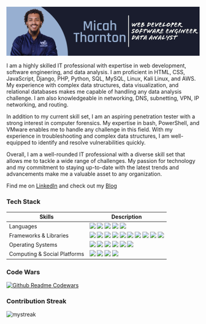 ![alt text](https://github.com/micahtml/micahtml/blob/main/assets/IMG_0089.jpeg)

<p>I am a highly skilled IT professional with expertise in web development, software engineering, and data analysis. I am proficient in HTML, CSS, JavaScript, Django, PHP, Python, SQL, MySQL, Linux, Kali Linux, and AWS. My experience with complex data structures, data visualization, and relational databases makes me capable of handling any data analysis challenge. I am also knowledgeable in networking, DNS, subnetting, VPN, IP networking, and routing.
  
In addition to my current skill set, I am an aspiring penetration tester with a strong interest in computer forensics. My expertise in bash, PowerShell, and VMware enables me to handle any challenge in this field. With my experience in troubleshooting and complex data structures, I am well-equipped to identify and resolve vulnerabilities quickly.

Overall, I am a well-rounded IT professional with a diverse skill set that allows me to tackle a wide range of challenges. My passion for technology and my commitment to staying up-to-date with the latest trends and advancements make me a valuable asset to any organization.</p>

Find me on [LinkedIn](https://www.linkedin.com/in/micah-thornton-791a54226?lipi=urn%3Ali%3Apage%3Ad_flagship3_profile_view_base_contact_details%3BNBqnyarCSh2ahMBH7yIsZQ%3D%3D) and check out my [Blog](https://medium.com/@micahtml)


<h3>Tech Stack</h3>

| Skills | Description |
| --- | --- |
| Languages | ![](https://img.shields.io/badge/HTML-239120?style=for-the-badge&logo=html5&logoColor=white) ![](https://img.shields.io/badge/CSS-239120?&style=for-the-badge&logo=css3&logoColor=white) ![](https://img.shields.io/badge/JavaScript-F7DF1E?style=for-the-badge&logo=javascript&logoColor=black) ![](https://img.shields.io/badge/Python-3776AB?style=for-the-badge&logo=python&logoColor=white) ![](https://img.shields.io/badge/PHP-777BB4?style=for-the-badge&logo=php&logoColor=white) |
| Frameworks & Libraries | ![](https://img.shields.io/badge/json-5E5C5C?style=for-the-badge&logo=json&logoColor=white) ![](https://img.shields.io/badge/Numpy-777BB4?style=for-the-badge&logo=numpy&logoColor=white) ![](https://img.shields.io/badge/Pandas-2C2D72?style=for-the-badge&logo=pandas&logoColor=white) ![](https://img.shields.io/badge/Plotly-239120?style=for-the-badge&logo=plotly&logoColor=white) ![](https://img.shields.io/badge/MySQL-00000F?style=for-the-badge&logo=mysql&logoColor=white) ![](https://img.shields.io/badge/SQLite-07405E?style=for-the-badge&logo=sqlite&logoColor=white) ![](https://img.shields.io/badge/Bootstrap-563D7C?style=for-the-badge&logo=bootstrap&logoColor=white) ![](https://img.shields.io/badge/Django-092E20?style=for-the-badge&logo=django&logoColor=green) ![](https://img.shields.io/badge/d3.js-F9A03C?style=for-the-badge&logo=d3.js&logoColor=white) ![](https://img.shields.io/badge/Node.js-339933?style=for-the-badge&logo=nodedotjs&logoColor=white) |
| Operating Systems | ![](https://img.shields.io/badge/Debian-A81D33?style=for-the-badge&logo=debian&logoColor=white) ![](https://img.shields.io/badge/Kali_Linux-557C94?style=for-the-badge&logo=kali-linux&logoColor=white) ![](https://img.shields.io/badge/Linux-FCC624?style=for-the-badge&logo=linux&logoColor=black) ![](https://img.shields.io/badge/Windows-0078D6?style=for-the-badge&logo=windows&logoColor=white) ![](https://img.shields.io/badge/VirtualBox-21416b?style=for-the-badge&logo=VirtualBox&logoColor=white) ![](https://img.shields.io/badge/VMware-231f20?style=for-the-badge&logo=VMware&logoColor=white) |
| Computing & Social Platforms | ![](https://img.shields.io/badge/Amazon_AWS-232F3E?style=for-the-badge&logo=amazon-aws&logoColor=white) ![](https://img.shields.io/badge/Codepen-000000?style=for-the-badge&logo=codepen&logoColor=white) ![](https://img.shields.io/badge/Codewars-B1361E?style=for-the-badge&logo=Codewars&logoColor=white) ![](https://img.shields.io/badge/HackTheBox-111927?style=for-the-badge&logo=Hack%20The%20Box&logoColor=9FEF00) |


<h3>Code Wars</h3>


[![Github Readme Codewars](https://codewars-stats-ignacio-cuadra.vercel.app/?username=micahtml&theme=dark)](https://github.com/micahtml/github-readme-codewars)

<h3>Contribution Streak</h3>

<img src="https://github-readme-streak-stats.herokuapp.com/?user=micahtml&theme=tokyonight" alt="mystreak"/>


<!--
**micahtml/micahtml** is a ✨ _special_ ✨ repository because its `README.md` (this file) appears on your GitHub profile.

Here are some ideas to get you started:

- 🔭 I’m currently working on ...
- 🌱 I’m currently learning ...
- 👯 I’m looking to collaborate on ...
- 🤔 I’m looking for help with ...
- 💬 Ask me about ...
- 📫 How to reach me: ...
- 😄 Pronouns: ...
- ⚡ Fun fact: ...
-->
